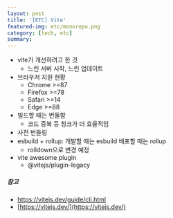 ```yaml
---
layout: post
title: '[ETC] Vite'
featured-img: etc/monorepo.png
category: [tech, etc]
summary:
---
```


- vite가 개선하려고 한 것
  - 느린 서버 시작, 느린 업데이트
- 브라우저 지원 현황
  - Chrome >=87
  - Firefox >=78
  - Safari >=14
  - Edge >=88
- 빌드할 때는 번들함
  - 코드 중복 등 청크가 더 효율적임
- 사전 번들링
- esbuild + rollup: 개발할 때는 esbuild 배포할 때는 rollup
  - rolldown으로 변경 예정
- vite awesome plugin
  - @vitejs/plugin-legacy

##### 참고
- https://vitejs.dev/guide/cli.html
- [https://vitejs.dev/](https://vitejs.dev/)
